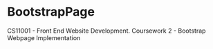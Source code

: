 # BootstrapPage
CS11001 - Front End Website Development. Coursework 2 - Bootstrap Webpage Implementation
